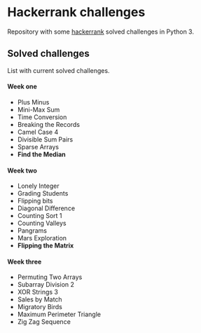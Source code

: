 # Hackerrank challenges

Repository with some <a target="_blank" href="https://www.hackerrank.com/">hackerrank</a> solved challenges in Python 3.

## Solved challenges
List with current solved challenges.

#### Week one
<ul>
    <li>Plus Minus</li>
    <li>Mini-Max Sum</li>
    <li>Time Conversion</li>
    <li>Breaking the Records</li>
    <li>Camel Case 4</li>
    <li>Divisible Sum Pairs</li>
    <li>Sparse Arrays</li>
    <li><strong>Find the Median</strong></li>
</ul>

#### Week two
<ul>
    <li>Lonely Integer</li>
    <li>Grading Students</li>
    <li>Flipping bits</li>
    <li>Diagonal Difference</li>
    <li>Counting Sort 1</li>
    <li>Counting Valleys</li>
    <li>Pangrams</li>
    <li>Mars Exploration</li>
    <li><strong>Flipping the Matrix</strong></li>
</ul>

#### Week three
<ul>
    <li>Permuting Two Arrays</li>
    <li>Subarray Division 2</li>
    <li>XOR Strings 3</li>
    <li>Sales by Match</li>
    <li>Migratory Birds</li>
    <li>Maximum Perimeter Triangle</li>
    <li>Zig Zag Sequence</li>
</ul>